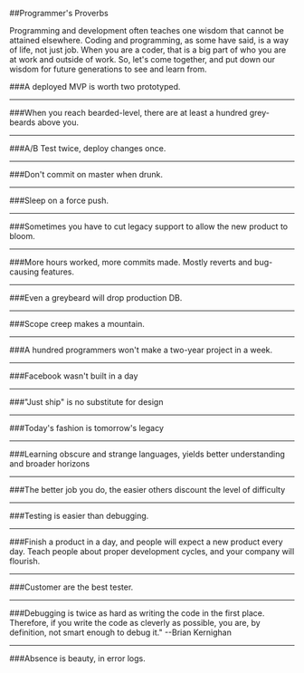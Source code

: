 ##Programmer's Proverbs

Programming and development often teaches one wisdom that cannot be attained elsewhere. Coding and programming, as some have said, is a way of life, not just job. When you are a coder, that is a big part of who you are at work and outside of work. So, let's come together, and put down our wisdom for future generations to see and learn from.

###A deployed MVP is worth two prototyped.

***

###When you reach bearded-level, there are at least a hundred grey-beards above you.

***

###A/B Test twice, deploy changes once.

***

###Don't commit on master when drunk.

***

###Sleep on a force push.

***

###Sometimes you have to cut legacy support to allow the new product to bloom.

***

###More hours worked, more commits made. Mostly reverts and bug-causing features.

***

###Even a greybeard will drop production DB.

***

###Scope creep makes a mountain.

***

###A hundred programmers won't make a two-year project in a week.

***

###Facebook wasn't built in a day

***

###"Just ship" is no substitute for design

***

###Today's fashion is tomorrow's legacy

***

###Learning obscure and strange languages, yields better understanding and broader horizons

***

###The better job you do, the easier others discount the level of difficulty

***

###Testing is easier than debugging.

***

###Finish a product in a day, and people will expect a new product every day. Teach people about proper development cycles, and your company will flourish.

***

###Customer are the best tester.

***

###Debugging is twice as hard as writing the code in the first place. Therefore, if you write the code as cleverly as possible, you are, by definition, not smart enough to debug it." --Brian Kernighan

***

###Absence is beauty, in error logs.
